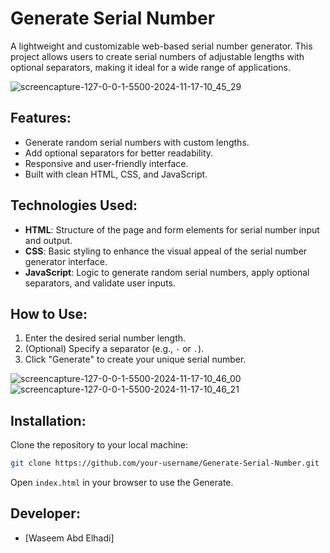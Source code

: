 # **Generate Serial Number**

A lightweight and customizable web-based serial number generator. This project allows users to create serial numbers of adjustable lengths with optional separators, making it ideal for a wide range of applications.  

![screencapture-127-0-0-1-5500-2024-11-17-10_45_29](https://github.com/user-attachments/assets/4391a4ab-cc27-4682-b7f2-efac15457906)

## **Features**:
- Generate random serial numbers with custom lengths.  
- Add optional separators for better readability.  
- Responsive and user-friendly interface.  
- Built with clean HTML, CSS, and JavaScript.

## **Technologies Used**:
- **HTML**: Structure of the page and form elements for serial number input and output.
- **CSS**: Basic styling to enhance the visual appeal of the serial number generator interface.
- **JavaScript**: Logic to generate random serial numbers, apply optional separators, and validate user inputs.

## How to Use:
1. Enter the desired serial number length.  
2. (Optional) Specify a separator (e.g., `-` or `.`).  
3. Click "Generate" to create your unique serial number.

![screencapture-127-0-0-1-5500-2024-11-17-10_46_00](https://github.com/user-attachments/assets/cf3f6f7b-ee2a-419c-a6ee-11ec5c5e806b)
![screencapture-127-0-0-1-5500-2024-11-17-10_46_21](https://github.com/user-attachments/assets/f74859bb-645f-4a42-8141-8e56c5b13a42)

## **Installation**:
Clone the repository to your local machine:
```bash
git clone https://github.com/your-username/Generate-Serial-Number.git
```
Open `index.html` in your browser to use the Generate.

## Developer:
- [Waseem Abd Elhadi]
